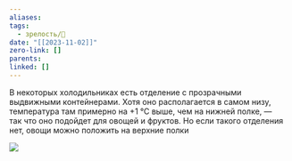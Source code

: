 ```yaml
---
aliases: 
tags:
  - зрелость/🌱
date: "[[2023-11-02]]"
zero-link: []
parents: 
linked: []
---
```

В некоторых холодильниках есть отделение с прозрачными выдвижными контейнерами. Хотя оно располагается в самом низу, температура там примерно на +1 °С выше, чем на нижней полке, — так что оно подойдет для овощей и фруктов. Но если такого отделения нет, овощи можно положить на верхние полки

![](refrigerator-myths-3.un9fam.png)